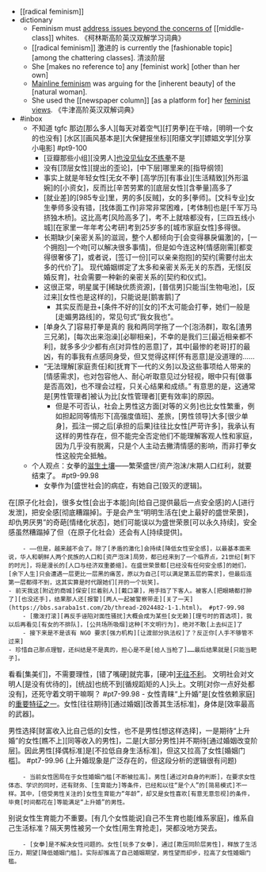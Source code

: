 - [[radical feminism]]
- dictionary
    - Feminism must [address issues beyond the concerns of](((23-g_XxGE))) [[middle-class]] whites. 《柯林斯高阶英汉双解学习词典》
    - [[radical feminism]] 激进的 is currently the [fashionable topic] [among the chattering classes]. 清淡阶层
    - She [makes no reference to] any [feminist work] [other than her own]
    - [Mainline feminism](((2SYELOMvO))) was arguing for the [inherent beauty] of the [natural woman].
    - She used the [[newspaper column]] [as a platform for] her [feminist views](((vE5NsdQfM))). 《牛津高阶英汉双解词典》
- #inbox
    - 不知道 tgfc 那边[那么多人][每天对着空气][打男拳]在干啥，[明明一个女的也没有] [水区][画风基本是][大保健报坐标][阳痿文学][嫖娼文学][分享小电影] #pt9-100
        - [豆瓣那些小组][没男人][也没见仙女不练拳](https://bbs.saraba1st.com/2b/thread-2045693-1-1.html)不是
        - 没有[顶层女性][提出的歪论]，[中下层]哪里来的[指导纲领]
        - 事实上就是年轻女性[无女不拳]
[高学历][有事业][生活精致][外形温婉]的[小资女]，反而比[辛苦劳累的][底层女性][含拳量]高多了
        - [就业差]的[985专业]里，男的多[反贼]，女的多[拳师]。[文科专业]女生拳师多没有错，[找体面工作]非常非常困难，[考体制]也是[千军万马挤独木桥]。这比高考[风险高多了]，考不上就啥都没有，[三四五线小城][在家里一年年考公考研]考到25岁多的[城市家庭女性]多得很。
        - 长期缺少[亲密关系]的滋润，整个人都倾向于[会变得暴戾偏激]的，[一个拥抱]一个吻[可以解决很多事情]，但是如今连这种[情感刚需][都变得很奢侈了]，或者说，[签订一份][可以亲亲抱抱]的契约[需要付出太多的代价了]。
现代婚姻绑定了太多和亲密关系无关的东西，无怪[反婚反育]，社会需要一种新的亲密关系的[契约和仪式]。
        - 这很正常，明星属于[稀缺优质资源]，[普信男]只能当[生物电池]，[反过来][女性也是这样的]，只能说是[鹅害鹅]了
            - 其实反而是丑+[条件不好的][女的]不太可能会打拳，她们一般是[走媚男路线]的，常见句式“我女我也”。
        - [单身久了]容易打拳是真的
我和两同学拖了一个[泡汤群]，取名[渣男三兄弟]，[每次出来泡澡][必聊相亲]，不幸的是我们三[最近相亲都不利]，就多多少少都有点[对异性的恶意]了，其中[最惨的老哥]打的最凶，有的事我有点感同身受，但又觉得这样[怀有恶意]是没道理的……
        - “无法理解[家庭责任]和[抚育下一代的义务]以及这些事项给人带来的[情感需求]，也对包容他人、耐心听取意见过分轻视，眼中只有[做事是否高效]，也不理会过程，只关心结果和成绩。”
有意思的是，这通常是[男性管理者]被认为比[女性管理者][更有效率]的原因。
            - 但是不可否认，社会上男性这方面[对等的义务]也比女性繁重，例如担起同等情形下[高强度值班]、差旅，[男性领导]大多[很少单身]，孤注一掷之后[承担的后果]往往比女性[严苛许多]，我承认有这样的男性存在，但不能完全否定他们不能理解客观人性和家庭，因为几乎没有脱离，只是个人主动去撇清情感的影响，而非打拳女性这般完全抵触。
    - 个人观点：女拳的[滋生土壤](https://www.zhihu.com/question/475990996/answer/2071604225)——繁荣盛世/资产泡沫/末期人口红利，就要结束了。 #pt9-99.98
        - 女拳作为[盛世社会]的病症，有她自己[毁灭的逻辑]。

在[原子化社会]，很多女性[会出于本能]向[给自己提供最后一点安全感]的人[进行发泄]，把安全感[彻底糟蹋掉]。于是会产生“明明生活在[史上最好的盛世荣景]，却仇男厌男”的奇葩[情绪化状态]，她们可能误以为盛世荣景[可以永久持续]，安全感虽然糟蹋掉了但（在原子化社会）还会有人[持续提供]。


        - ——但是，越来越不会了。除了[矛盾的激化]会持续[降低女性安全感]，以最基本面来说，华人和朝鲜人两个民族的人口和[资产泡沫]局势，都已经来到了一个临界点，21世纪[剩下的时光]，将是漫长的[人口与经济双重萎缩]。在盛世荣景都[已经没有任何安全感]的她们，[余下人生]只会遭遇一层更比一层黑的痛苦，原以为自己[可以满足第五层的需求]，但最后连第一层都得不到，这其实算是时代跟她们[开的一个玩笑]。
    - 前天我这[附近的商城]保安[拦着别人][戴口罩]，用手挡了下客人。被客人[把眼睛都打肿了][也没还手]，结果那人还[报警][两人一起被警察带走][关了一天](https://bbs.saraba1st.com/2b/thread-2024482-1-1.html)。 #pt7-99.98
        - [撒泼打滚][再反手诬陷对面性骚扰]大概会成为某些[女无赖][理亏时的首选项]，我以后再看见[有女的不排队]，[公共场所吸烟]这种[不文明行为]，绝对不敢[上去纠正]了
        - 接下来是不是该有 NGO 要求[强力机构][让渡部分执法权]了？反正你[人手不够管不过来]
    - 珍惜自己那点理智，还纠结是不是真的，担心是不是[给人当枪了]……最后结果就是[只能当靶子]。
看看[集美们]，不需要理性，[错了嘴硬]就完事，[硬冲][无往不利](https://bbs.saraba1st.com/2b/thread-2024541-3-1.html)。
文明社会对文明人[是没有优待的]，[统战]也统不到[循规蹈矩的人]头上。文明[对你一点好处都没有]，还死守着文明干嘛啊？ #pt7-99.98
    - 女性青睐“上升婚”是[女性依赖家庭]的[重要特征之一](https://bbs.saraba1st.com/2b/thread-2024617-2-1.html)。女性[往往期待][通过婚姻][改善其生活标准]，身体是[效率最高的武器]。

男性选择[财富收入比自己低的]女性，也不是男性[想这样选择]，一是期待“上升婚”的女性[瞧不上][同等收入的男性]，二是[大部分男性]并不期待[通过婚姻改变阶层]。因此男性[择偶标准]是[不拉低自身生活标准]，但这又拉高了女性[婚姻门槛]。 #pt7-99.96 (上升婚现象是广泛存在的，但这段分析的逻辑很有问题)


        - 当前女性困局在于女性婚姻门槛[不断被拉高]。男性[通过对自身的判断]，在要求女性体态、学识的同时，还有财务、[生育能力]等条件，已经和以往“是个人”的[简易模式]不一样。其中，[倍受男性关注的]女性生育能力“年龄”，却又是女性喜欢[有意无意忽视]的条件，毕竟[时间都花在]等能满足“上升婚”的男性。

别说女性生育能力不重要。[有几个女性能说]自己不生育也能[维系家庭]，维系自己生活标准？隔天男性被另一个女性[用生育抢走]，哭都没地方哭去。


        - [女拳]是不解决女性问题的。女性[玩多了女拳]，通过[欺压同阶层男性]，释放了生活压力，期望[降低婚姻门槛]。实际却推高了自己婚姻期望，男性望而却步，拉高了女性婚姻门槛。
